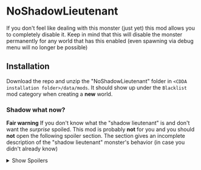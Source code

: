 # NoShadowLieutenant

If you don't feel like dealing with this monster (just yet) this mod allows you to completely disable it. Keep in mind that this will disable the monster permanently for any world that has this enabled
(even spawning via debug menu will no longer be possible)

## Installation

Download the repo and unzip the "NoShadowLieutenant" folder in ``<CDDA installation folder>/data/mods``. It should show up under the ``Blacklist`` mod category when creating a **new** world.

### Shadow what now?

**Fair warning** If you don't know what the "shadow lieutenant" is and don't want the _surprise_ spoiled. This mod is probably **not** for you and you should **not** open the following spoiler section.
The section gives an incomplete description of the "shadow lieutenant" monster's behavior (in case you didn't already know)

<details>
<summary>Show Spoilers</summary>

The current experimental version of CDDA sports a (relatively) new monster known as the ["shadow lieutenant"](https://cdda-guide.nornagon.net/monster/mon_lieutenant_shadow). It is tied
into some game-world lore we'll not get into however.

After day 6, when you're out and about at night in fields or forests, there's a chance you might bump into this 'shadow lieutenant'. Instead of attacking you directly,
this monster calls in backup, summoning groups of 'amalgamations' and shrieking to attract even more monsters to your location. Think you're ready to take it down? Think again. Dealing with
this shadowy menace is no cakewalk, especially when you're surrounded by that mob of monsters it just spawned and the fact that the shadow itself tries to stay away from you as much as possible.
While seasoned survivors may fare better, it's still a tough nut to crack that more often than not means the end of your precious "run". But hey, that's the charm of the apocalypse, right?
</details>

